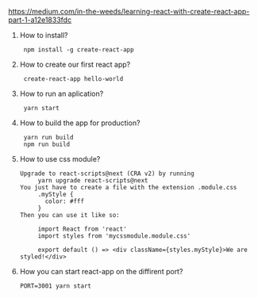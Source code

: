 https://medium.com/in-the-weeds/learning-react-with-create-react-app-part-1-a12e1833fdc

1. How to install?
      
        npm install -g create-react-app

2. How to create our first react app?
        
        create-react-app hello-world
        
3. How to run an aplication?
        
        yarn start
4. How to build the app for production?

        yarn run build
        npm run build
5. How to use css module?
      
       Upgrade to react-scripts@next (CRA v2) by running 
            yarn upgrade react-scripts@next
       You just have to create a file with the extension .module.css
            .myStyle {
              color: #fff
            }
       Then you can use it like so:

            import React from 'react'
            import styles from 'mycssmodule.module.css'

            export default () => <div className={styles.myStyle}>We are styled!</div>

6. How you can start react-app on the diffirent port?
            
       PORT=3001 yarn start
